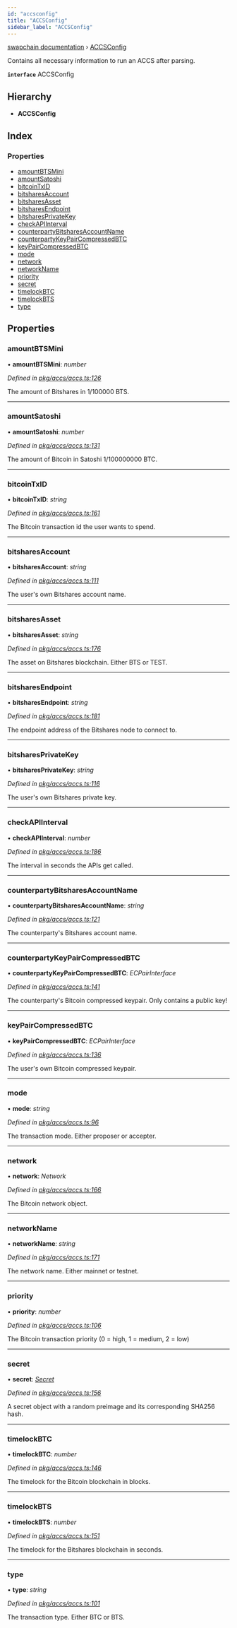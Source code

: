 ```yaml
---
id: "accsconfig"
title: "ACCSConfig"
sidebar_label: "ACCSConfig"
---
```


[swapchain documentation](../globals.md) › [ACCSConfig](accsconfig.md)

Contains all necessary information to run an ACCS after parsing.

**`interface`** ACCSConfig

## Hierarchy

* **ACCSConfig**

## Index

### Properties

* [amountBTSMini](accsconfig.md#amountbtsmini)
* [amountSatoshi](accsconfig.md#amountsatoshi)
* [bitcoinTxID](accsconfig.md#bitcointxid)
* [bitsharesAccount](accsconfig.md#bitsharesaccount)
* [bitsharesAsset](accsconfig.md#bitsharesasset)
* [bitsharesEndpoint](accsconfig.md#bitsharesendpoint)
* [bitsharesPrivateKey](accsconfig.md#bitsharesprivatekey)
* [checkAPIInterval](accsconfig.md#checkapiinterval)
* [counterpartyBitsharesAccountName](accsconfig.md#counterpartybitsharesaccountname)
* [counterpartyKeyPairCompressedBTC](accsconfig.md#counterpartykeypaircompressedbtc)
* [keyPairCompressedBTC](accsconfig.md#keypaircompressedbtc)
* [mode](accsconfig.md#mode)
* [network](accsconfig.md#network)
* [networkName](accsconfig.md#networkname)
* [priority](accsconfig.md#priority)
* [secret](accsconfig.md#secret)
* [timelockBTC](accsconfig.md#timelockbtc)
* [timelockBTS](accsconfig.md#timelockbts)
* [type](accsconfig.md#type)

## Properties

###  amountBTSMini

• **amountBTSMini**: *number*

*Defined in [pkg/accs/accs.ts:126](https://github.com/chronark/swapchain/blob/6beff0a/src/pkg/accs/accs.ts#L126)*

The amount of Bitshares in 1/100000 BTS.

___

###  amountSatoshi

• **amountSatoshi**: *number*

*Defined in [pkg/accs/accs.ts:131](https://github.com/chronark/swapchain/blob/6beff0a/src/pkg/accs/accs.ts#L131)*

The amount of Bitcoin in Satoshi 1/100000000 BTC.

___

###  bitcoinTxID

• **bitcoinTxID**: *string*

*Defined in [pkg/accs/accs.ts:161](https://github.com/chronark/swapchain/blob/6beff0a/src/pkg/accs/accs.ts#L161)*

The Bitcoin transaction id the user wants to spend.

___

###  bitsharesAccount

• **bitsharesAccount**: *string*

*Defined in [pkg/accs/accs.ts:111](https://github.com/chronark/swapchain/blob/6beff0a/src/pkg/accs/accs.ts#L111)*

The user's own Bitshares account name.

___

###  bitsharesAsset

• **bitsharesAsset**: *string*

*Defined in [pkg/accs/accs.ts:176](https://github.com/chronark/swapchain/blob/6beff0a/src/pkg/accs/accs.ts#L176)*

The asset on Bitshares blockchain. Either BTS or TEST.

___

###  bitsharesEndpoint

• **bitsharesEndpoint**: *string*

*Defined in [pkg/accs/accs.ts:181](https://github.com/chronark/swapchain/blob/6beff0a/src/pkg/accs/accs.ts#L181)*

The endpoint address of the Bitshares node to connect to.

___

###  bitsharesPrivateKey

• **bitsharesPrivateKey**: *string*

*Defined in [pkg/accs/accs.ts:116](https://github.com/chronark/swapchain/blob/6beff0a/src/pkg/accs/accs.ts#L116)*

The user's own Bitshares private key.

___

###  checkAPIInterval

• **checkAPIInterval**: *number*

*Defined in [pkg/accs/accs.ts:186](https://github.com/chronark/swapchain/blob/6beff0a/src/pkg/accs/accs.ts#L186)*

The interval in seconds the APIs get called.

___

###  counterpartyBitsharesAccountName

• **counterpartyBitsharesAccountName**: *string*

*Defined in [pkg/accs/accs.ts:121](https://github.com/chronark/swapchain/blob/6beff0a/src/pkg/accs/accs.ts#L121)*

The counterparty's Bitshares account name.

___

###  counterpartyKeyPairCompressedBTC

• **counterpartyKeyPairCompressedBTC**: *ECPairInterface*

*Defined in [pkg/accs/accs.ts:141](https://github.com/chronark/swapchain/blob/6beff0a/src/pkg/accs/accs.ts#L141)*

The counterparty's Bitcoin compressed keypair. Only contains a public key!

___

###  keyPairCompressedBTC

• **keyPairCompressedBTC**: *ECPairInterface*

*Defined in [pkg/accs/accs.ts:136](https://github.com/chronark/swapchain/blob/6beff0a/src/pkg/accs/accs.ts#L136)*

The user's own Bitcoin compressed keypair.

___

###  mode

• **mode**: *string*

*Defined in [pkg/accs/accs.ts:96](https://github.com/chronark/swapchain/blob/6beff0a/src/pkg/accs/accs.ts#L96)*

The transaction mode. Either proposer or accepter.

___

###  network

• **network**: *Network*

*Defined in [pkg/accs/accs.ts:166](https://github.com/chronark/swapchain/blob/6beff0a/src/pkg/accs/accs.ts#L166)*

The Bitcoin network object.

___

###  networkName

• **networkName**: *string*

*Defined in [pkg/accs/accs.ts:171](https://github.com/chronark/swapchain/blob/6beff0a/src/pkg/accs/accs.ts#L171)*

The network name. Either mainnet or testnet.

___

###  priority

• **priority**: *number*

*Defined in [pkg/accs/accs.ts:106](https://github.com/chronark/swapchain/blob/6beff0a/src/pkg/accs/accs.ts#L106)*

The Bitcoin transaction priority (0 = high, 1 = medium, 2 = low)

___

###  secret

• **secret**: *[Secret](secret.md)*

*Defined in [pkg/accs/accs.ts:156](https://github.com/chronark/swapchain/blob/6beff0a/src/pkg/accs/accs.ts#L156)*

A secret object with a random preimage and its corresponding SHA256 hash.

___

###  timelockBTC

• **timelockBTC**: *number*

*Defined in [pkg/accs/accs.ts:146](https://github.com/chronark/swapchain/blob/6beff0a/src/pkg/accs/accs.ts#L146)*

The timelock for the Bitcoin blockchain in blocks.

___

###  timelockBTS

• **timelockBTS**: *number*

*Defined in [pkg/accs/accs.ts:151](https://github.com/chronark/swapchain/blob/6beff0a/src/pkg/accs/accs.ts#L151)*

The timelock for the Bitshares blockchain in seconds.

___

###  type

• **type**: *string*

*Defined in [pkg/accs/accs.ts:101](https://github.com/chronark/swapchain/blob/6beff0a/src/pkg/accs/accs.ts#L101)*

The transaction type. Either BTC or BTS.
